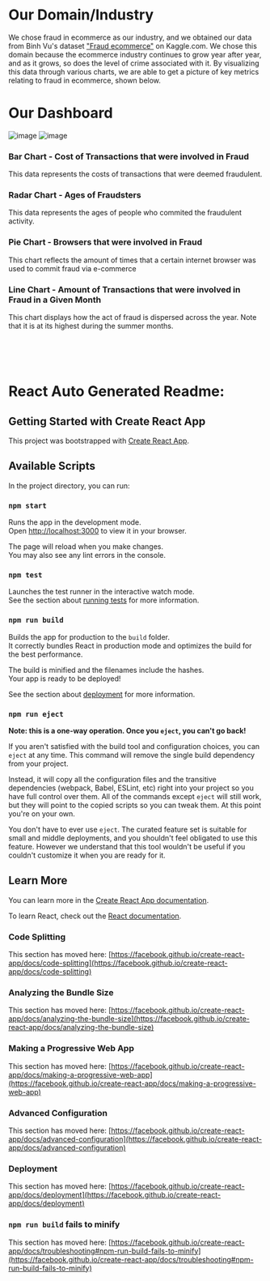 # Our Domain/Industry
We chose fraud in ecommerce as our industry, and we obtained our data from Binh Vu's dataset ["Fraud ecommerce"](https://www.kaggle.com/vbinh002/fraud-ecommerce) on Kaggle.com.
We chose this domain because the ecommerce industry continues to grow year after year, and as it grows, so does the level of crime associated with it.
By visualizing this data through various charts, we are able to get a picture of key metrics relating to fraud in ecommerce, shown below.

# Our Dashboard
![image](https://user-images.githubusercontent.com/83480170/155894445-dae74263-8f89-4055-a51c-72be1da76692.png)
![image](https://user-images.githubusercontent.com/83480170/155894452-2d46fa14-6d17-4ca5-9166-3c57b82cbd8b.png)

### Bar Chart - Cost of Transactions that were involved in Fraud
This data represents the costs of transactions that were deemed fraudulent.
### Radar Chart - Ages of Fraudsters
This data represents the ages of people who commited the fraudulent activity.
### Pie Chart - Browsers that were involved in Fraud
This chart reflects the amount of times that a certain internet browser was used to commit fraud via e-commerce
### Line Chart - Amount of Transactions that were involved in Fraud in a Given Month
This chart displays how the act of fraud is dispersed across the year. Note that it is at its highest during the summer months.

<br /><br /><br />

# React Auto Generated Readme:

## Getting Started with Create React App

This project was bootstrapped with [Create React App](https://github.com/facebook/create-react-app).

## Available Scripts

In the project directory, you can run:

### `npm start`

Runs the app in the development mode.\
Open [http://localhost:3000](http://localhost:3000) to view it in your browser.

The page will reload when you make changes.\
You may also see any lint errors in the console.

### `npm test`

Launches the test runner in the interactive watch mode.\
See the section about [running tests](https://facebook.github.io/create-react-app/docs/running-tests) for more information.

### `npm run build`

Builds the app for production to the `build` folder.\
It correctly bundles React in production mode and optimizes the build for the best performance.

The build is minified and the filenames include the hashes.\
Your app is ready to be deployed!

See the section about [deployment](https://facebook.github.io/create-react-app/docs/deployment) for more information.

### `npm run eject`

**Note: this is a one-way operation. Once you `eject`, you can't go back!**

If you aren't satisfied with the build tool and configuration choices, you can `eject` at any time. This command will remove the single build dependency from your project.

Instead, it will copy all the configuration files and the transitive dependencies (webpack, Babel, ESLint, etc) right into your project so you have full control over them. All of the commands except `eject` will still work, but they will point to the copied scripts so you can tweak them. At this point you're on your own.

You don't have to ever use `eject`. The curated feature set is suitable for small and middle deployments, and you shouldn't feel obligated to use this feature. However we understand that this tool wouldn't be useful if you couldn't customize it when you are ready for it.

## Learn More

You can learn more in the [Create React App documentation](https://facebook.github.io/create-react-app/docs/getting-started).

To learn React, check out the [React documentation](https://reactjs.org/).

### Code Splitting

This section has moved here: [https://facebook.github.io/create-react-app/docs/code-splitting](https://facebook.github.io/create-react-app/docs/code-splitting)

### Analyzing the Bundle Size

This section has moved here: [https://facebook.github.io/create-react-app/docs/analyzing-the-bundle-size](https://facebook.github.io/create-react-app/docs/analyzing-the-bundle-size)

### Making a Progressive Web App

This section has moved here: [https://facebook.github.io/create-react-app/docs/making-a-progressive-web-app](https://facebook.github.io/create-react-app/docs/making-a-progressive-web-app)

### Advanced Configuration

This section has moved here: [https://facebook.github.io/create-react-app/docs/advanced-configuration](https://facebook.github.io/create-react-app/docs/advanced-configuration)

### Deployment

This section has moved here: [https://facebook.github.io/create-react-app/docs/deployment](https://facebook.github.io/create-react-app/docs/deployment)

### `npm run build` fails to minify

This section has moved here: [https://facebook.github.io/create-react-app/docs/troubleshooting#npm-run-build-fails-to-minify](https://facebook.github.io/create-react-app/docs/troubleshooting#npm-run-build-fails-to-minify)
